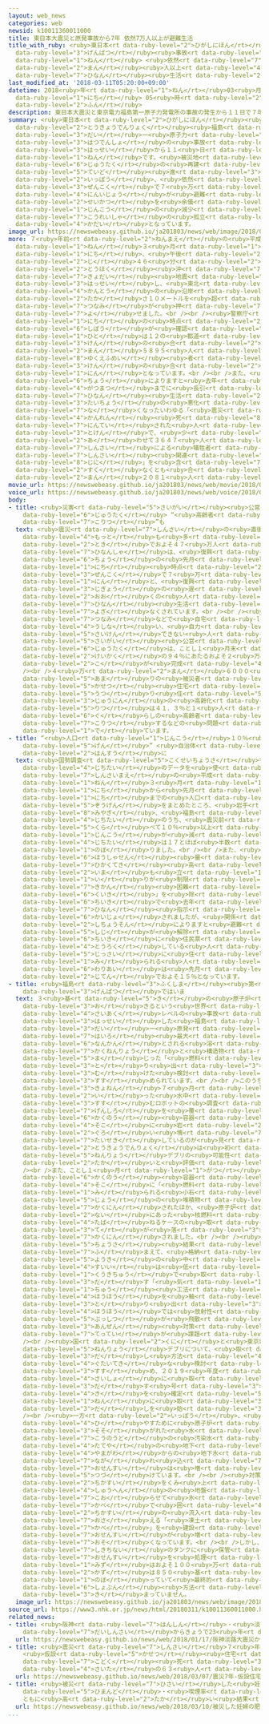 ```yaml
---
layout: web_news
categories: web
newsid: k10011360011000
title: 東日本大震災と原発事故から7年 依然7万人以上が避難生活
title_with_ruby: <ruby>東日本<rt data-ruby-level="2">ひがしにほん</rt></ruby><ruby>大震災<rt data-ruby-level="7">だいしんさい</rt></ruby>と<ruby>原発<rt
  data-ruby-level="3">げんぱつ</rt></ruby><ruby>事故<rt data-ruby-level="5">じこ</rt></ruby>から7<ruby>年<rt
  data-ruby-level="1">ねん</rt></ruby> <ruby>依然<rt data-ruby-level="7">いぜん</rt></ruby>7<ruby>万<rt
  data-ruby-level="2">まん</rt></ruby><ruby>人以上<rt data-ruby-level="4">にんいじょう</rt></ruby>が<ruby>避難<rt
  data-ruby-level="7">ひなん</rt></ruby><ruby>生活<rt data-ruby-level="2">せいかつ</rt></ruby>
last_modified_at: '2018-03-11T05:20:00+09:00'
datetime: 2018<ruby>年<rt data-ruby-level="1">ねん</rt></ruby>03<ruby>月<rt data-ruby-level="1">がつ</rt></ruby>11<ruby>日<rt
  data-ruby-level="1">にち</rt></ruby> 05<ruby>時<rt data-ruby-level="2">じ</rt></ruby>20<ruby>分<rt
  data-ruby-level="2">ふん</rt></ruby>
description: 東日本大震災と東京電力福島第一原子力発電所の事故の発生から１１日で７年です。被災地では住宅の再建がある程度進む一方、依然として全国で７万人以上が避難生活を余儀なくされているほか、人口の減少や高齢者の孤立なども課題となっています。
summary: <ruby>東日本<rt data-ruby-level="2">ひがしにほん</rt></ruby><ruby>大震災<rt data-ruby-level="7">だいしんさい</rt></ruby>と<ruby>東京電力<rt
  data-ruby-level="2">とうきょうでんりょく</rt></ruby><ruby>福島<rt data-ruby-level="3">ふくしま</rt></ruby><ruby>第<rt
  data-ruby-level="3">だい</rt></ruby>一<ruby>原子力<rt data-ruby-level="2">げんしりょく</rt></ruby><ruby>発電所<rt
  data-ruby-level="3">はつでんしょ</rt></ruby>の<ruby>事故<rt data-ruby-level="5">じこ</rt></ruby>の<ruby>発生<rt
  data-ruby-level="3">はっせい</rt></ruby>から１１<ruby>日<rt data-ruby-level="1">にち</rt></ruby>で７<ruby>年<rt
  data-ruby-level="1">ねん</rt></ruby>です。<ruby>被災地<rt data-ruby-level="7">ひさいち</rt></ruby>では<ruby>住宅<rt
  data-ruby-level="6">じゅうたく</rt></ruby>の<ruby>再建<rt data-ruby-level="5">さいけん</rt></ruby>がある<ruby>程度<rt
  data-ruby-level="5">ていど</rt></ruby><ruby>進<rt data-ruby-level="3">すす</rt></ruby>む<ruby>一方<rt
  data-ruby-level="2">いっぽう</rt></ruby>、<ruby>依然<rt data-ruby-level="7">いぜん</rt></ruby>として<ruby>全国<rt
  data-ruby-level="3">ぜんこく</rt></ruby>で７<ruby>万<rt data-ruby-level="2">まん</rt></ruby><ruby>人以上<rt
  data-ruby-level="4">にんいじょう</rt></ruby>が<ruby>避難<rt data-ruby-level="7">ひなん</rt></ruby><ruby>生活<rt
  data-ruby-level="2">せいかつ</rt></ruby>を<ruby>余儀<rt data-ruby-level="7">よぎ</rt></ruby>なくされているほか、<ruby>人口<rt
  data-ruby-level="1">じんこう</rt></ruby>の<ruby>減少<rt data-ruby-level="5">げんしょう</rt></ruby>や<ruby>高齢者<rt
  data-ruby-level="7">こうれいしゃ</rt></ruby>の<ruby>孤立<rt data-ruby-level="7">こりつ</rt></ruby>なども<ruby>課題<rt
  data-ruby-level="4">かだい</rt></ruby>となっています。
image_url: https://newswebeasy.github.io/ja201803/news/web/image/2018/03/11/K10011360011_1803110733_1803110737_01_03.jpg
more: ７<ruby>年前<rt data-ruby-level="2">ねんまえ</rt></ruby>の<ruby>平成<rt data-ruby-level="4">へいせい</rt></ruby>２３<ruby>年<rt
  data-ruby-level="1">ねん</rt></ruby>３<ruby>月<rt data-ruby-level="1">がつ</rt></ruby>１１<ruby>日<rt
  data-ruby-level="1">にち</rt></ruby>、<ruby>午後<rt data-ruby-level="2">ごご</rt></ruby>２<ruby>時<rt
  data-ruby-level="2">じ</rt></ruby>４６<ruby>分<rt data-ruby-level="2">ふん</rt></ruby>ごろ、<ruby>東北<rt
  data-ruby-level="2">とうほく</rt></ruby><ruby>沖<rt data-ruby-level="7">おき</rt></ruby>でマグニチュード９．０の<ruby>巨大<rt
  data-ruby-level="7">きょだい</rt></ruby><ruby>地震<rt data-ruby-level="7">じしん</rt></ruby>が<ruby>発生<rt
  data-ruby-level="3">はっせい</rt></ruby>し、<ruby>東北<rt data-ruby-level="2">とうほく</rt></ruby>や<ruby>関東<rt
  data-ruby-level="4">かんとう</rt></ruby>の<ruby>沿岸<rt data-ruby-level="6">えんがん</rt></ruby>に<ruby>高<rt
  data-ruby-level="2">たか</rt></ruby>さ１０メートルを<ruby>超<rt data-ruby-level="7">こ</rt></ruby>える<ruby>津波<rt
  data-ruby-level="7">つなみ</rt></ruby>が<ruby>押<rt data-ruby-level="7">お</rt></ruby>し<ruby>寄<rt
  data-ruby-level="7">よ</rt></ruby>せました。<br /><br /><ruby>警察庁<rt data-ruby-level="6">けいさつちょう</rt></ruby>のまとめによりますと９<ruby>日<rt
  data-ruby-level="1">にち</rt></ruby>の<ruby>時点<rt data-ruby-level="2">じてん</rt></ruby>までに<ruby>死亡<rt
  data-ruby-level="6">しぼう</rt></ruby>が<ruby>確認<rt data-ruby-level="7">かくにん</rt></ruby>された<ruby>人<rt
  data-ruby-level="1">ひと</rt></ruby>は１２の<ruby>都道<rt data-ruby-level="3">とどう</rt></ruby><ruby>県<rt
  data-ruby-level="3">けん</rt></ruby>の<ruby>合<rt data-ruby-level="2">あ</rt></ruby>わせて１<ruby>万<rt
  data-ruby-level="2">まん</rt></ruby>５８９５<ruby>人<rt data-ruby-level="1">にん</rt></ruby>、<ruby>行方不明<rt
  data-ruby-level="8">ゆくえふめい</rt></ruby><ruby>者<rt data-ruby-level="3">しゃ</rt></ruby>は６つの<ruby>県<rt
  data-ruby-level="3">けん</rt></ruby>の<ruby>合<rt data-ruby-level="2">あ</rt></ruby>わせて２５３９<ruby>人<rt
  data-ruby-level="1">にん</rt></ruby>となっています。<br /><br />また、<ruby>復興<rt data-ruby-level="5">ふっこう</rt></ruby><ruby>庁<rt
  data-ruby-level="6">ちょう</rt></ruby>によりますと<ruby>去年<rt data-ruby-level="3">きょねん</rt></ruby>９<ruby>月末<rt
  data-ruby-level="4">がつまつ</rt></ruby>までに<ruby>長引<rt data-ruby-level="2">ながび</rt></ruby>く<ruby>避難<rt
  data-ruby-level="7">ひなん</rt></ruby><ruby>生活<rt data-ruby-level="2">せいかつ</rt></ruby>による<ruby>体調<rt
  data-ruby-level="3">たいちょう</rt></ruby>の<ruby>悪化<rt data-ruby-level="3">あっか</rt></ruby>などで<ruby>亡<rt
  data-ruby-level="7">な</rt></ruby>くなったいわゆる「<ruby>震災<rt data-ruby-level="7">しんさい</rt></ruby><ruby>関連<rt
  data-ruby-level="4">かんれん</rt></ruby><ruby>死<rt data-ruby-level="8">じに</rt></ruby>」と<ruby>認定<rt
  data-ruby-level="7">にんてい</rt></ruby>された<ruby>人<rt data-ruby-level="1">ひと</rt></ruby>は、１０の<ruby>都県<rt
  data-ruby-level="3">とけん</rt></ruby>で、<ruby>少<rt data-ruby-level="2">すく</rt></ruby>なくとも<ruby>合<rt
  data-ruby-level="2">あ</rt></ruby>わせて３６４７<ruby>人<rt data-ruby-level="1">にん</rt></ruby>で、<ruby>震災<rt
  data-ruby-level="7">しんさい</rt></ruby>による<ruby>犠牲者<rt data-ruby-level="7">ぎせいしゃ</rt></ruby>は、「<ruby>震災<rt
  data-ruby-level="7">しんさい</rt></ruby><ruby>関連<rt data-ruby-level="4">かんれん</rt></ruby><ruby>死<rt
  data-ruby-level="8">じに</rt></ruby>」を<ruby>含<rt data-ruby-level="7">ふく</rt></ruby>めて<ruby>少<rt
  data-ruby-level="2">すく</rt></ruby>なくとも<ruby>合<rt data-ruby-level="2">あ</rt></ruby>わせて２<ruby>万<rt
  data-ruby-level="2">まん</rt></ruby>２０８１<ruby>人<rt data-ruby-level="1">にん</rt></ruby>となっています。
movie_url: https://newswebeasy.github.io/ja201803/news/web/movie/2018/03/11/k10011360011_201803110511_201803110519.mp4
voice_url: https://newswebeasy.github.io/ja201803/news/web/voice/2018/03/11/k10011360011_201803110511_201803110519.mp3
body:
- title: <ruby>災害<rt data-ruby-level="5">さいがい</rt></ruby><ruby>公営<rt data-ruby-level="5">こうえい</rt></ruby><ruby>住宅<rt
    data-ruby-level="6">じゅうたく</rt></ruby> “<ruby>高齢者<rt data-ruby-level="7">こうれいしゃ</rt></ruby>の<ruby>孤立<rt
    data-ruby-level="7">こりつ</rt></ruby>”も
  text: <ruby>震災<rt data-ruby-level="7">しんさい</rt></ruby>の<ruby>直後<rt data-ruby-level="2">ちょくご</rt></ruby>、<ruby>最<rt
    data-ruby-level="4">もっと</rt></ruby>も<ruby>多<rt data-ruby-level="2">おお</rt></ruby>い<ruby>時<rt
    data-ruby-level="2">とき</rt></ruby>でおよそ４７<ruby>万人<rt data-ruby-level="2">まんにん</rt></ruby>いた<ruby>避難者<rt
    data-ruby-level="7">ひなんしゃ</rt></ruby>は、<ruby>復興<rt data-ruby-level="5">ふっこう</rt></ruby><ruby>庁<rt
    data-ruby-level="6">ちょう</rt></ruby>の<ruby>先月<rt data-ruby-level="1">せんげつ</rt></ruby>１３<ruby>日<rt
    data-ruby-level="1">にち</rt></ruby><ruby>時点<rt data-ruby-level="2">じてん</rt></ruby>のまとめで<ruby>全国<rt
    data-ruby-level="3">ぜんこく</rt></ruby>で７<ruby>万<rt data-ruby-level="2">まん</rt></ruby>３３４９<ruby>人<rt
    data-ruby-level="1">にん</rt></ruby>と、<ruby>復興<rt data-ruby-level="5">ふっこう</rt></ruby><ruby>事業<rt
    data-ruby-level="3">じぎょう</rt></ruby>の<ruby>遅<rt data-ruby-level="7">おく</rt></ruby>れなどによりいまだ<ruby>多<rt
    data-ruby-level="2">おお</rt></ruby>くの<ruby>人<rt data-ruby-level="1">ひと</rt></ruby>が<ruby>避難<rt
    data-ruby-level="7">ひなん</rt></ruby><ruby>生活<rt data-ruby-level="2">せいかつ</rt></ruby>を<ruby>余儀<rt
    data-ruby-level="7">よぎ</rt></ruby>なくされています。<br /><br /><ruby>一方<rt data-ruby-level="2">いっぽう</rt></ruby>、<ruby>津波<rt
    data-ruby-level="7">つなみ</rt></ruby>などで<ruby>自宅<rt data-ruby-level="6">じたく</rt></ruby>などを<ruby>失<rt
    data-ruby-level="4">うしな</rt></ruby>い、<ruby>自力<rt data-ruby-level="2">じりき</rt></ruby>で<ruby>再建<rt
    data-ruby-level="5">さいけん</rt></ruby>できない<ruby>人<rt data-ruby-level="1">ひと</rt></ruby>のための<ruby>災害<rt
    data-ruby-level="5">さいがい</rt></ruby><ruby>公営<rt data-ruby-level="5">こうえい</rt></ruby><ruby>住宅<rt
    data-ruby-level="6">じゅうたく</rt></ruby>は、ことし１<ruby>月末<rt data-ruby-level="4">がつまつ</rt></ruby>までに<ruby>計画<rt
    data-ruby-level="2">けいかく</rt></ruby>の９４％にあたるおよそ２<ruby>万<rt data-ruby-level="2">まん</rt></ruby>８０００<ruby>戸<rt
    data-ruby-level="2">こ</rt></ruby>が<ruby>完成<rt data-ruby-level="4">かんせい</rt></ruby>しました。<br
    /><br />４<ruby>万<rt data-ruby-level="2">まん</rt></ruby>６０００<ruby>人<rt data-ruby-level="1">にん</rt></ruby><ruby>余<rt
    data-ruby-level="5">あま</rt></ruby>りの<ruby>被災者<rt data-ruby-level="7">ひさいしゃ</rt></ruby>が<ruby>仮設<rt
    data-ruby-level="5">かせつ</rt></ruby><ruby>住宅<rt data-ruby-level="6">じゅうたく</rt></ruby>などから<ruby>移<rt
    data-ruby-level="5">うつ</rt></ruby>り<ruby>住<rt data-ruby-level="5">す</rt></ruby>んでいますが、<ruby>住人<rt
    data-ruby-level="3">じゅうにん</rt></ruby>の<ruby>高齢化<rt data-ruby-level="7">こうれいか</rt></ruby><ruby>率<rt
    data-ruby-level="5">りつ</rt></ruby>は４１．３％と１<ruby>人<rt data-ruby-level="1">にん</rt></ruby><ruby>暮<rt
    data-ruby-level="6">ぐ</rt></ruby>らしの<ruby>高齢者<rt data-ruby-level="7">こうれいしゃ</rt></ruby>が<ruby>孤立<rt
    data-ruby-level="7">こりつ</rt></ruby>するなどの<ruby>問題<rt data-ruby-level="3">もんだい</rt></ruby>が<ruby>出<rt
    data-ruby-level="1">で</rt></ruby>ています。
- title: “<ruby>人口<rt data-ruby-level="1">じんこう</rt></ruby>１０％<ruby>以上<rt data-ruby-level="4">いじょう</rt></ruby><ruby>減<rt
    data-ruby-level="5">げん</rt></ruby>” <ruby>自治体<rt data-ruby-level="4">じちたい</rt></ruby>のほぼ<ruby>半数<rt
    data-ruby-level="2">はんすう</rt></ruby>に
  text: <ruby>国勢調査<rt data-ruby-level="5">こくせいちょうさ</rt></ruby>を<ruby>基<rt data-ruby-level="7">もと</rt></ruby>にした<ruby>自治体<rt
    data-ruby-level="4">じちたい</rt></ruby>のデータを<ruby>使<rt data-ruby-level="3">つか</rt></ruby>い、ＮＨＫが<ruby>震災前<rt
    data-ruby-level="7">しんさいまえ</rt></ruby>の<ruby>平成<rt data-ruby-level="4">へいせい</rt></ruby>２３<ruby>年<rt
    data-ruby-level="1">ねん</rt></ruby>３<ruby>月<rt data-ruby-level="1">がつ</rt></ruby>１<ruby>日<rt
    data-ruby-level="1">にち</rt></ruby>から<ruby>先月<rt data-ruby-level="1">せんげつ</rt></ruby>１<ruby>日<rt
    data-ruby-level="1">にち</rt></ruby>までの<ruby>人口<rt data-ruby-level="1">じんこう</rt></ruby>の<ruby>増減<rt
    data-ruby-level="5">ぞうげん</rt></ruby>をまとめたところ、<ruby>岩手<rt data-ruby-level="2">いわて</rt></ruby>、<ruby>宮城<rt
    data-ruby-level="8">みやぎ</rt></ruby>、<ruby>福島<rt data-ruby-level="3">ふくしま</rt></ruby>の３５の<ruby>自治体<rt
    data-ruby-level="4">じちたい</rt></ruby>のうち、<ruby>震災前<rt data-ruby-level="7">しんさいまえ</rt></ruby>と<ruby>比<rt
    data-ruby-level="5">くら</rt></ruby>べて１０％<ruby>以上<rt data-ruby-level="4">いじょう</rt></ruby><ruby>人口<rt
    data-ruby-level="1">じんこう</rt></ruby>が<ruby>減<rt data-ruby-level="5">へ</rt></ruby>った<ruby>自治体<rt
    data-ruby-level="4">じちたい</rt></ruby>は１７とほぼ<ruby>半数<rt data-ruby-level="2">はんすう</rt></ruby>に<ruby>上<rt
    data-ruby-level="1">のぼ</rt></ruby>りました。<br /><br />また、<ruby>福島県<rt data-ruby-level="3">ふくしまけん</rt></ruby>では、<ruby>放射線<rt
    data-ruby-level="6">ほうしゃせん</rt></ruby><ruby>量<rt data-ruby-level="4">りょう</rt></ruby>が<ruby>比較的<rt
    data-ruby-level="7">ひかくてき</rt></ruby><ruby>高<rt data-ruby-level="2">たか</rt></ruby>く<ruby>今<rt
    data-ruby-level="2">いま</rt></ruby>も<ruby>立<rt data-ruby-level="1">た</rt></ruby>ち<ruby>入<rt
    data-ruby-level="1">い</rt></ruby>りが<ruby>制限<rt data-ruby-level="5">せいげん</rt></ruby>されている「<ruby>帰還<rt
    data-ruby-level="7">きかん</rt></ruby><ruby>困難<rt data-ruby-level="6">こんなん</rt></ruby><ruby>区域<rt
    data-ruby-level="6">くいき</rt></ruby>」を<ruby>除<rt data-ruby-level="6">のぞ</rt></ruby>くほとんどの<ruby>地域<rt
    data-ruby-level="6">ちいき</rt></ruby>で<ruby>去年<rt data-ruby-level="3">きょねん</rt></ruby>までに<ruby>避難<rt
    data-ruby-level="7">ひなん</rt></ruby><ruby>指示<rt data-ruby-level="5">しじ</rt></ruby>が<ruby>解除<rt
    data-ruby-level="6">かいじょ</rt></ruby>されましたが、<ruby>関係<rt data-ruby-level="4">かんけい</rt></ruby>する９つの<ruby>市町村<rt
    data-ruby-level="2">しちょうそん</rt></ruby>によりますと<ruby>避難<rt data-ruby-level="7">ひなん</rt></ruby><ruby>指示<rt
    data-ruby-level="5">しじ</rt></ruby>が<ruby>解除<rt data-ruby-level="6">かいじょ</rt></ruby>された<ruby>地域<rt
    data-ruby-level="6">ちいき</rt></ruby>に<ruby>住民票<rt data-ruby-level="4">じゅうみんひょう</rt></ruby>を<ruby>登録<rt
    data-ruby-level="4">とうろく</rt></ruby>している<ruby>人<rt data-ruby-level="1">ひと</rt></ruby>のうち、<ruby>実際<rt
    data-ruby-level="5">じっさい</rt></ruby>に<ruby>住<rt data-ruby-level="3">す</rt></ruby>んでいると<ruby>見<rt
    data-ruby-level="1">み</rt></ruby>られる<ruby>人<rt data-ruby-level="1">ひと</rt></ruby>の<ruby>割合<rt
    data-ruby-level="6">わりあい</rt></ruby>は<ruby>先月<rt data-ruby-level="1">せんげつ</rt></ruby>の<ruby>時点<rt
    data-ruby-level="2">じてん</rt></ruby>でおよそ１５％となっています。
- title: <ruby>福島<rt data-ruby-level="3">ふくしま</rt></ruby><ruby>第<rt data-ruby-level="3">だい</rt></ruby>一<ruby>原発<rt
    data-ruby-level="3">げんぱつ</rt></ruby>ではいま
  text: ３<ruby>基<rt data-ruby-level="5">き</rt></ruby>の<ruby>原子炉<rt data-ruby-level="7">げんしろ</rt></ruby>でメルトダウンが<ruby>起<rt
    data-ruby-level="3">お</rt></ruby>きるという<ruby>世界<rt data-ruby-level="3">せかい</rt></ruby><ruby>最悪<rt
    data-ruby-level="4">さいあく</rt></ruby>レベルの<ruby>事故<rt data-ruby-level="5">じこ</rt></ruby>が<ruby>発生<rt
    data-ruby-level="3">はっせい</rt></ruby>した<ruby>福島<rt data-ruby-level="3">ふくしま</rt></ruby><ruby>第<rt
    data-ruby-level="3">だい</rt></ruby>一<ruby>原発<rt data-ruby-level="3">げんぱつ</rt></ruby>では、<ruby>廃炉<rt
    data-ruby-level="7">はいろ</rt></ruby><ruby>最大<rt data-ruby-level="4">さいだい</rt></ruby>の<ruby>難関<rt
    data-ruby-level="6">なんかん</rt></ruby>とされる<ruby>溶<rt data-ruby-level="7">と</rt></ruby>けた<ruby>核燃料<rt
    data-ruby-level="7">かくねんりょう</rt></ruby>と<ruby>構造物<rt data-ruby-level="5">こうぞうぶつ</rt></ruby>が<ruby>混<rt
    data-ruby-level="5">ま</rt></ruby>じった「<ruby>燃料<rt data-ruby-level="5">ねんりょう</rt></ruby>デブリ」の<ruby>取<rt
    data-ruby-level="3">と</rt></ruby>り<ruby>出<rt data-ruby-level="3">だ</rt></ruby>しに<ruby>向<rt
    data-ruby-level="3">む</rt></ruby>けた<ruby>検討<rt data-ruby-level="6">けんとう</rt></ruby>が<ruby>進<rt
    data-ruby-level="3">すす</rt></ruby>められています。<br /><br />このうち３<ruby>号機<rt data-ruby-level="4">ごうき</rt></ruby>では、<ruby>去年<rt
    data-ruby-level="3">きょねん</rt></ruby>７<ruby>月<rt data-ruby-level="1">がつ</rt></ruby>に<ruby>行<rt
    data-ruby-level="2">い</rt></ruby>った<ruby>水中<rt data-ruby-level="1">すいちゅう</rt></ruby>を<ruby>進<rt
    data-ruby-level="3">すす</rt></ruby>むロボットの<ruby>調査<rt data-ruby-level="5">ちょうさ</rt></ruby>で、<ruby>原子炉<rt
    data-ruby-level="7">げんしろ</rt></ruby>を<ruby>覆<rt data-ruby-level="7">おお</rt></ruby>う<ruby>格納<rt
    data-ruby-level="6">かくのう</rt></ruby><ruby>容器<rt data-ruby-level="5">ようき</rt></ruby>の<ruby>底<rt
    data-ruby-level="4">そこ</rt></ruby>に<ruby>岩<rt data-ruby-level="2">いわ</rt></ruby>のような<ruby>黒<rt
    data-ruby-level="2">ぐろ</rt></ruby>い<ruby>塊<rt data-ruby-level="7">かたまり</rt></ruby>などが<ruby>堆積<rt
    data-ruby-level="7">たいせき</rt></ruby>しているのが<ruby>見<rt data-ruby-level="1">み</rt></ruby>つかり、<ruby>東京電力<rt
    data-ruby-level="2">とうきょうでんりょく</rt></ruby>は<ruby>初<rt data-ruby-level="4">はじ</rt></ruby>めて<ruby>燃料<rt
    data-ruby-level="5">ねんりょう</rt></ruby>デブリの<ruby>可能性<rt data-ruby-level="5">かのうせい</rt></ruby>が<ruby>高<rt
    data-ruby-level="2">たか</rt></ruby>いと<ruby>評価<rt data-ruby-level="5">ひょうか</rt></ruby>しました。<br
    /><br />また、ことし１<ruby>月<rt data-ruby-level="1">がつ</rt></ruby>には、２<ruby>号機<rt data-ruby-level="4">ごうき</rt></ruby>でも<ruby>格納<rt
    data-ruby-level="6">かくのう</rt></ruby><ruby>容器<rt data-ruby-level="5">ようき</rt></ruby>の<ruby>底<rt
    data-ruby-level="4">そこ</rt></ruby>に「<ruby>燃料<rt data-ruby-level="5">ねんりょう</rt></ruby>デブリ」と<ruby>見<rt
    data-ruby-level="1">み</rt></ruby>られる<ruby>小石<rt data-ruby-level="1">こいし</rt></ruby><ruby>状<rt
    data-ruby-level="5">じょう</rt></ruby>の<ruby>堆積物<rt data-ruby-level="7">たいせきぶつ</rt></ruby>があることが<ruby>確認<rt
    data-ruby-level="7">かくにん</rt></ruby>されたほか、<ruby>原子炉<rt data-ruby-level="7">げんしろ</rt></ruby><ruby>内<rt
    data-ruby-level="2">ない</rt></ruby>にあった<ruby>核燃料<rt data-ruby-level="7">かくねんりょう</rt></ruby>を<ruby>束<rt
    data-ruby-level="4">たば</rt></ruby>ねるケースの<ruby>取<rt data-ruby-level="3">と</rt></ruby>っ<ruby>手<rt
    data-ruby-level="3">て</rt></ruby>が<ruby>落<rt data-ruby-level="3">お</rt></ruby>ちているのが<ruby>確認<rt
    data-ruby-level="7">かくにん</rt></ruby>されました。<br /><br /><ruby>東京電力<rt data-ruby-level="2">とうきょうでんりょく</rt></ruby>は、こうした<ruby>調査<rt
    data-ruby-level="5">ちょうさ</rt></ruby><ruby>結果<rt data-ruby-level="4">けっか</rt></ruby>を<ruby>踏<rt
    data-ruby-level="7">ふ</rt></ruby>まえて、<ruby>格納<rt data-ruby-level="6">かくのう</rt></ruby><ruby>容器<rt
    data-ruby-level="5">ようき</rt></ruby>の<ruby>中<rt data-ruby-level="1">なか</rt></ruby>の<ruby>水位<rt
    data-ruby-level="4">すいい</rt></ruby>は<ruby>低<rt data-ruby-level="4">ひく</rt></ruby>いままで<ruby>空気中<rt
    data-ruby-level="1">くうきちゅう</rt></ruby>で<ruby>取<rt data-ruby-level="3">と</rt></ruby>り<ruby>出<rt
    data-ruby-level="3">だ</rt></ruby>す「<ruby>気<rt data-ruby-level="1">き</rt></ruby><ruby>中<rt
    data-ruby-level="1">ちゅう</rt></ruby><ruby>工法<rt data-ruby-level="4">こうほう</rt></ruby>」という<ruby>方法<rt
    data-ruby-level="4">ほうほう</rt></ruby>を<ruby>軸<rt data-ruby-level="7">じく</rt></ruby>にデブリを<ruby>取<rt
    data-ruby-level="3">と</rt></ruby>り<ruby>出<rt data-ruby-level="3">だ</rt></ruby>すとしていますが、この<ruby>方法<rt
    data-ruby-level="4">ほうほう</rt></ruby>では<ruby>放射性<rt data-ruby-level="6">ほうしゃせい</rt></ruby><ruby>物質<rt
    data-ruby-level="5">ぶっしつ</rt></ruby>が<ruby>飛散<rt data-ruby-level="4">ひさん</rt></ruby>するおそれがあるため、<ruby>安全<rt
    data-ruby-level="3">あんぜん</rt></ruby><ruby>対策<rt data-ruby-level="6">たいさく</rt></ruby>の<ruby>徹底<rt
    data-ruby-level="7">てってい</rt></ruby>が<ruby>課題<rt data-ruby-level="4">かだい</rt></ruby>です。<br
    /><br /><ruby>国<rt data-ruby-level="2">くに</rt></ruby>と<ruby>東京電力<rt data-ruby-level="2">とうきょうでんりょく</rt></ruby>は<ruby>燃料<rt
    data-ruby-level="5">ねんりょう</rt></ruby>デブリについて、<ruby>取<rt data-ruby-level="3">と</rt></ruby>り<ruby>出<rt
    data-ruby-level="3">だ</rt></ruby>し<ruby>方法<rt data-ruby-level="4">ほうほう</rt></ruby>の<ruby>具体的<rt
    data-ruby-level="4">ぐたいてき</rt></ruby>な<ruby>検討<rt data-ruby-level="6">けんとう</rt></ruby>を<ruby>進<rt
    data-ruby-level="3">すす</rt></ruby>め、２０１９<ruby>年度<rt data-ruby-level="3">ねんど</rt></ruby>には、<ruby>最初<rt
    data-ruby-level="4">さいしょ</rt></ruby>に<ruby>取<rt data-ruby-level="3">と</rt></ruby>り<ruby>出<rt
    data-ruby-level="3">だ</rt></ruby>す<ruby>号<rt data-ruby-level="3">ごう</rt></ruby><ruby>機<rt
    data-ruby-level="4">き</rt></ruby>を<ruby>確定<rt data-ruby-level="5">かくてい</rt></ruby>し、２０２１<ruby>年<rt
    data-ruby-level="1">ねん</rt></ruby>に<ruby>取<rt data-ruby-level="3">と</rt></ruby>り<ruby>出<rt
    data-ruby-level="3">だ</rt></ruby>しを<ruby>始<rt data-ruby-level="3">はじ</rt></ruby>めるとしています。<br
    /><br /><ruby>一方<rt data-ruby-level="2">いっぽう</rt></ruby>、<ruby>核燃料<rt data-ruby-level="7">かくねんりょう</rt></ruby>を<ruby>冷<rt
    data-ruby-level="4">ひ</rt></ruby>やすために<ruby>原子炉<rt data-ruby-level="7">げんしろ</rt></ruby>に<ruby>注<rt
    data-ruby-level="3">そそ</rt></ruby>がれた<ruby>水<rt data-ruby-level="1">みず</rt></ruby>が<ruby>高濃度<rt
    data-ruby-level="7">こうのうど</rt></ruby>の<ruby>汚染水<rt data-ruby-level="7">おせんすい</rt></ruby>となって<ruby>建屋<rt
    data-ruby-level="4">たてや</rt></ruby>の<ruby>地下<rt data-ruby-level="2">ちか</rt></ruby>にたまり、そこに、<ruby>山側<rt
    data-ruby-level="4">やまがわ</rt></ruby>からの<ruby>地下水<rt data-ruby-level="2">ちかすい</rt></ruby>が<ruby>流<rt
    data-ruby-level="7">なが</rt></ruby>れ<ruby>込<rt data-ruby-level="7">こ</rt></ruby>むなどして<ruby>汚染水<rt
    data-ruby-level="7">おせんすい</rt></ruby>は<ruby>増<rt data-ruby-level="5">ふ</rt></ruby>え<ruby>続<rt
    data-ruby-level="5">つづ</rt></ruby>けています。<br /><br /><ruby>対策<rt data-ruby-level="6">たいさく</rt></ruby>として<ruby>地下水<rt
    data-ruby-level="2">ちかすい</rt></ruby>をくみ<ruby>上<rt data-ruby-level="1">あ</rt></ruby>げたり、<ruby>周辺<rt
    data-ruby-level="4">しゅうへん</rt></ruby>の<ruby>地盤<rt data-ruby-level="7">じばん</rt></ruby>を<ruby>凍<rt
    data-ruby-level="7">こお</rt></ruby>らせて<ruby>氷<rt data-ruby-level="3">こおり</rt></ruby>の<ruby>壁<rt
    data-ruby-level="7">かべ</rt></ruby>で<ruby>囲<rt data-ruby-level="4">かこ</rt></ruby>み<ruby>地下水<rt
    data-ruby-level="2">ちかすい</rt></ruby>の<ruby>流入<rt data-ruby-level="3">りゅうにゅう</rt></ruby>を<ruby>抑<rt
    data-ruby-level="7">おさ</rt></ruby>える「<ruby>凍土<rt data-ruby-level="7">とうど</rt></ruby><ruby>壁<rt
    data-ruby-level="7">かべ</rt></ruby>」を<ruby>建設<rt data-ruby-level="5">けんせつ</rt></ruby>したりして<ruby>汚染水<rt
    data-ruby-level="7">おせんすい</rt></ruby>が<ruby>増<rt data-ruby-level="5">ふ</rt></ruby>えるペースは<ruby>遅<rt
    data-ruby-level="7">おそ</rt></ruby>くなっています。<br /><br />しかし、<ruby>原発<rt data-ruby-level="3">げんぱつ</rt></ruby>の<ruby>敷地内<rt
    data-ruby-level="7">しきちない</rt></ruby>のタンクに<ruby>保管<rt data-ruby-level="5">ほかん</rt></ruby>されている<ruby>汚染水<rt
    data-ruby-level="7">おせんすい</rt></ruby>を<ruby>処理<rt data-ruby-level="6">しょり</rt></ruby>したあとの<ruby>水<rt
    data-ruby-level="1">みず</rt></ruby>はおよそ１００<ruby>万<rt data-ruby-level="2">まん</rt></ruby>トン、タンクの<ruby>数<rt
    data-ruby-level="2">かず</rt></ruby>は８５０<ruby>基<rt data-ruby-level="5">き</rt></ruby>ほどに<ruby>上<rt
    data-ruby-level="1">のぼ</rt></ruby>っていて<ruby>最終的<rt data-ruby-level="4">さいしゅうてき</rt></ruby>な<ruby>処分<rt
    data-ruby-level="6">しょぶん</rt></ruby><ruby>方法<rt data-ruby-level="4">ほうほう</rt></ruby>は<ruby>決<rt
    data-ruby-level="3">き</rt></ruby>まっていません。
  image_url: https://newswebeasy.github.io/ja201803/news/web/image/2018/03/11/K10011360011_1803102314_1803110520_01_04.jpg
source_url: https://www3.nhk.or.jp/news/html/20180311/k10011360011000.html
related_news:
- title: <ruby>阪神<rt data-ruby-level="7">はんしん</rt></ruby>・<ruby>淡路<rt data-ruby-level="7">あわじ</rt></ruby><ruby>大震災<rt
    data-ruby-level="7">だいしんさい</rt></ruby>からきょうで23<ruby>年<rt data-ruby-level="1">ねん</rt></ruby>
  url: https://newswebeasy.github.io/news/web/2018/01/17/阪神淡路大震災からきょうで23年
- title: <ruby>震災<rt data-ruby-level="7">しんさい</rt></ruby>７<ruby>年<rt data-ruby-level="1">ねん</rt></ruby>
    <ruby>仮設<rt data-ruby-level="5">かせつ</rt></ruby><ruby>住宅<rt data-ruby-level="6">じゅうたく</rt></ruby>などで<ruby>孤独<rt
    data-ruby-level="7">こどく</rt></ruby><ruby>死<rt data-ruby-level="3">し</rt></ruby>は<ruby>最多<rt
    data-ruby-level="4">さいた</rt></ruby>の６３<ruby>人<rt data-ruby-level="1">にん</rt></ruby>
  url: https://newswebeasy.github.io/news/web/2018/03/07/震災7年-仮設住宅などで孤独死は最多の63人
- title: <ruby>被災<rt data-ruby-level="7">ひさい</rt></ruby>した<ruby>妊婦<rt data-ruby-level="7">にんぷ</rt></ruby>の<ruby>肥満度<rt
    data-ruby-level="5">ひまんど</rt></ruby>・<ruby>喫煙率<rt data-ruby-level="7">きつえんりつ</rt></ruby>
    ともに<ruby>高<rt data-ruby-level="2">たか</rt></ruby>い<ruby>結果<rt data-ruby-level="4">けっか</rt></ruby>に
  url: https://newswebeasy.github.io/news/web/2018/03/10/被災した妊婦の肥満度喫煙率-ともに高い結果に
...
```

